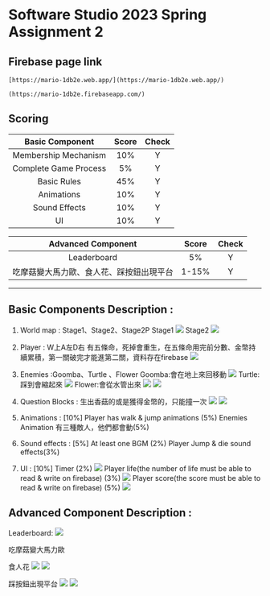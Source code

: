 # Software Studio 2023 Spring Assignment 2


## Firebase page link

    [https://mario-1db2e.web.app/](https://mario-1db2e.web.app/)
    
    (https://mario-1db2e.firebaseapp.com/)

## Scoring

|**Basic Component**|**Score**|**Check**|
|:-:|:-:|:-:|
|Membership Mechanism|10%|Y|
|Complete Game Process|5%|Y|
|Basic Rules|45%|Y|
|Animations|10%|Y|
|Sound Effects|10%|Y|
|UI|10%|Y|

|**Advanced Component**|**Score**|**Check**|
|:-:|:-:|:-:|
|Leaderboard|5%|Y|
|吃摩菇變大馬力歐、食人花、踩按鈕出現平台 |1-15%|Y|

---

## Basic Components Description : 
1. World map : Stage1、Stage2、Stage2P
Stage1
![](https://hackmd.io/_uploads/rJJkc0gLn.png)
Stage2
![](https://hackmd.io/_uploads/r10bcAg82.png)

2. Player :
W上A左D右
有五條命，死掉會重生，在五條命用完前分數、金幣持續累積，第一關破完才能進第二關，資料存在firebase
![](https://hackmd.io/_uploads/SyLJjaJI2.jpg)

3. Enemies :Goomba、Turtle 、Flower
Goomba:會在地上來回移動
![](https://hackmd.io/_uploads/ryRpcAxI2.png)
Turtle:踩到會縮起來
![](https://hackmd.io/_uploads/SJCpcAlL3.png)
Flower:會從水管出來
![](https://hackmd.io/_uploads/ryAT5Re82.png)  ![](https://hackmd.io/_uploads/By0a50eUh.png)

5. Question Blocks : 生出香菇的或是獲得金幣的，只能撞一次
![](https://hackmd.io/_uploads/HyT_iRxU3.png) ![](https://hackmd.io/_uploads/HJpOsClI3.png)

6. Animations : [10%]
Player has walk & jump animations (5%)
Enemies Animation 有三種敵人，他們都會動(5%)

7. Sound effects : [5%]
At least one BGM (2%)
Player Jump & die sound effects(3%)

8. UI : [10%]
Timer (2%)
![](https://hackmd.io/_uploads/BJvS3RxLn.png)
Player life(the number of life must be able to read & write on firebase) (3%)
![](https://hackmd.io/_uploads/ByxxP2ReU2.png)
Player score(the score must be able to read & write on firebase)  (5%)
![](https://hackmd.io/_uploads/SyuDnRg83.png)

## Advanced Component Description : 
Leaderboard:
![](https://hackmd.io/_uploads/S1scnCe83.png)

吃摩菇變大馬力歐

食人花
![](https://hackmd.io/_uploads/ryAT5Re82.png)  ![](https://hackmd.io/_uploads/By0a50eUh.png)

踩按鈕出現平台
![](https://hackmd.io/_uploads/SkL_TAxL3.png)
![](https://hackmd.io/_uploads/BJg9d6CeI2.png)
